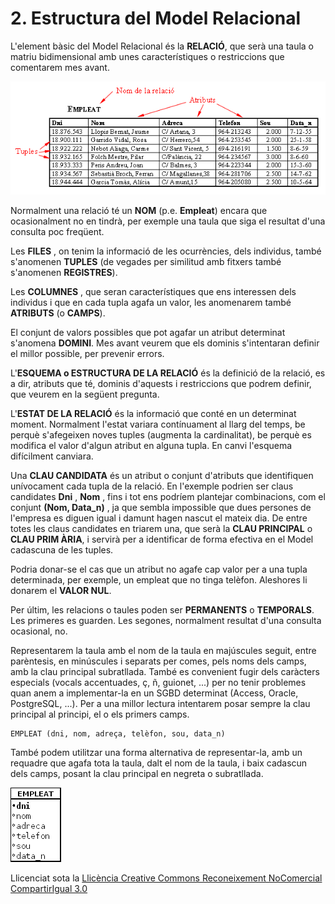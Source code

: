 # 2. Estructura del Model Relacional

L'element bàsic del Model Relacional és la **RELACIÓ**, que serà una taula o
matriu bidimensional amb unes característiques o restriccions que comentarem
mes avant.

![](T3_2_1_2.png)





Normalment una relació té un **NOM** (p.e. **Empleat**) encara que
ocasionalment no en tindrà, per exemple una taula que siga el resultat d'una
consulta poc freqüent.



Les **FILES** , on tenim la informació de les ocurrències, dels individus,
també s'anomenen **TUPLES** (de vegades per similitud amb fitxers també
s'anomenen **REGISTRES**).



Les **COLUMNES** , que seran característiques que ens interessen dels
individus i que en cada tupla agafa un valor, les anomenarem també
**ATRIBUTS** (o **CAMPS**).



El conjunt de valors possibles que pot agafar un atribut determinat s'anomena
**DOMINI**. Mes avant veurem que els dominis s'intentaran definir el millor
possible, per prevenir errors.



L'**ESQUEMA o ESTRUCTURA DE LA RELACIÓ** és la definició de la relació, es a
dir, atributs que té, dominis d'aquests i restriccions que podrem definir,
que veurem en la següent pregunta.



L'**ESTAT DE LA RELACIÓ** és la informació que conté en un determinat moment.
Normalment l'estat variara contínuament al llarg del temps, be perquè
s'afegeixen noves tuples (augmenta la cardinalitat), be perquè es modifica el
valor d'algun atribut en alguna tupla. En canvi l'esquema difícilment
canviara.



Una **CLAU CANDIDATA** és un atribut o conjunt d'atributs que identifiquen
unívocament cada tupla de la relació. En l'exemple podrien ser claus
candidates **Dni** , **Nom** , fins i tot ens podríem plantejar combinacions,
com el conjunt **(Nom, Data_n)** , ja que sembla impossible que dues persones
de l'empresa es diguen igual i damunt hagen nascut el mateix dia. De entre
totes les claus candidates en triarem una, que serà la **CLAU PRINCIPAL** o
**CLAU PRIM ÀRIA**, i servirà per a identificar de forma efectiva en el Model
cadascuna de les tuples.



Podria donar-se el cas que un atribut no agafe cap valor per a una tupla
determinada, per exemple, un empleat que no tinga telèfon. Aleshores li
donarem el **VALOR NUL**.



Per últim, les relacions o taules poden ser **PERMANENTS** o **TEMPORALS**.
Les primeres es guarden. Les segones, normalment resultat d'una consulta
ocasional, no.



Representarem la taula amb el nom de la taula en majúscules seguit, entre
parèntesis, en minúscules i separats per comes, pels noms dels camps, amb la
clau principal subratllada. També es convenient fugir dels caràcters especials
(vocals accentuades, ç, ñ, guionet, ...) per no tenir problemes quan anem a
implementar-la en un SGBD determinat (Access, Oracle, PostgreSQL, ...). Per a
una millor lectura intentarem posar sempre la clau principal al principi, el o
els primers camps.
```
EMPLEAT (dni, nom, adreça, telèfon, sou, data_n)
```
També podem utilitzar una forma alternativa de representar-la, amb un requadre
que agafa tota la taula, dalt el nom de la taula, i baix cadascun dels camps,
posant la clau principal en negreta o subratllada.

![](T3_2_2.png)



Llicenciat sota la  [Llicència Creative Commons Reconeixement NoComercial
CompartirIgual 3.0](http://creativecommons.org/licenses/by-nc-sa/3.0/)


